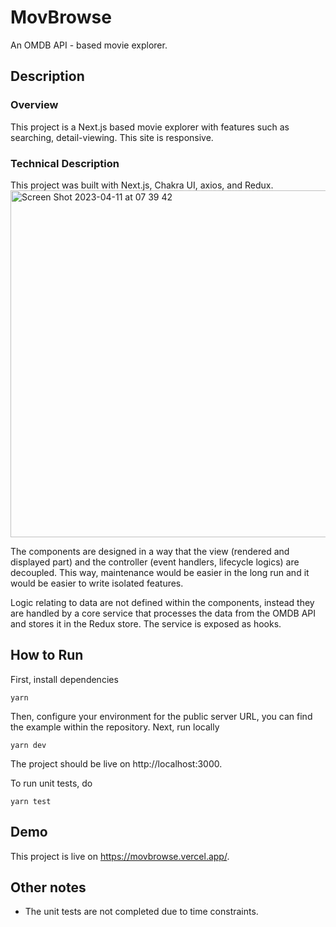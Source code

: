 # MovBrowse

An OMDB API - based movie explorer.

## Description

### Overview

This project is a Next.js based movie explorer with features such as searching, detail-viewing. This site is responsive.

### Technical Description

This project was built with Next.js, Chakra UI, axios, and Redux.
<img width="555" alt="Screen Shot 2023-04-11 at 07 39 42" src="https://user-images.githubusercontent.com/53423618/231026531-4370c082-1566-41ac-9656-8ba26cca22d9.png">

The components are designed in a way that the view (rendered and displayed part) and the controller (event handlers, lifecycle logics) are decoupled. This way, maintenance would be easier in the long run and it would be easier to write isolated features.

Logic relating to data are not defined within the components, instead they are handled by a core service that processes the data from the OMDB API and stores it in the Redux store. The service is exposed as hooks.

## How to Run

First, install dependencies

```
yarn
```

Then, configure your environment for the public server URL, you can find the example within the repository.
Next, run locally

```
yarn dev
```

The project should be live on http://localhost:3000.

To run unit tests, do

```
yarn test
```

## Demo

This project is live on https://movbrowse.vercel.app/.

## Other notes

- The unit tests are not completed due to time constraints.
